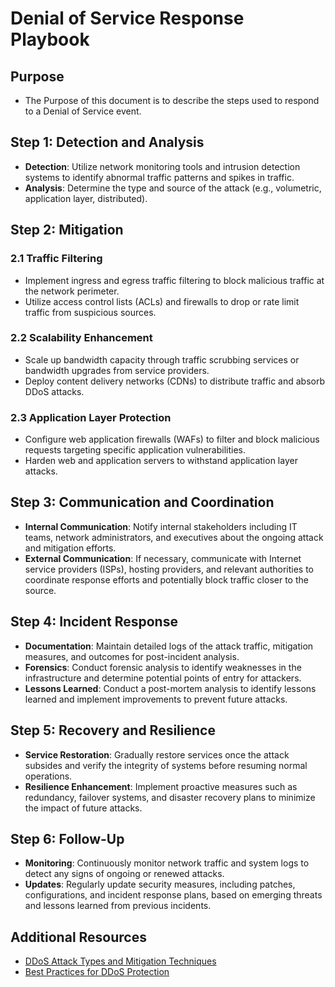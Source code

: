 # Denial of Service Response Playbook

## Purpose
- The Purpose of this document is to describe the steps used to respond to a Denial of Service event.

## Step 1: Detection and Analysis
- **Detection**: Utilize network monitoring tools and intrusion detection systems to identify abnormal traffic patterns and spikes in traffic.
- **Analysis**: Determine the type and source of the attack (e.g., volumetric, application layer, distributed).

## Step 2: Mitigation
### 2.1 Traffic Filtering
- Implement ingress and egress traffic filtering to block malicious traffic at the network perimeter.
- Utilize access control lists (ACLs) and firewalls to drop or rate limit traffic from suspicious sources.
  
### 2.2 Scalability Enhancement
- Scale up bandwidth capacity through traffic scrubbing services or bandwidth upgrades from service providers.
- Deploy content delivery networks (CDNs) to distribute traffic and absorb DDoS attacks.

### 2.3 Application Layer Protection
- Configure web application firewalls (WAFs) to filter and block malicious requests targeting specific application vulnerabilities.
- Harden web and application servers to withstand application layer attacks.

## Step 3: Communication and Coordination
- **Internal Communication**: Notify internal stakeholders including IT teams, network administrators, and executives about the ongoing attack and mitigation efforts.
- **External Communication**: If necessary, communicate with Internet service providers (ISPs), hosting providers, and relevant authorities to coordinate response efforts and potentially block traffic closer to the source.

## Step 4: Incident Response
- **Documentation**: Maintain detailed logs of the attack traffic, mitigation measures, and outcomes for post-incident analysis.
- **Forensics**: Conduct forensic analysis to identify weaknesses in the infrastructure and determine potential points of entry for attackers.
- **Lessons Learned**: Conduct a post-mortem analysis to identify lessons learned and implement improvements to prevent future attacks.

## Step 5: Recovery and Resilience
- **Service Restoration**: Gradually restore services once the attack subsides and verify the integrity of systems before resuming normal operations.
- **Resilience Enhancement**: Implement proactive measures such as redundancy, failover systems, and disaster recovery plans to minimize the impact of future attacks.

## Step 6: Follow-Up
- **Monitoring**: Continuously monitor network traffic and system logs to detect any signs of ongoing or renewed attacks.
- **Updates**: Regularly update security measures, including patches, configurations, and incident response plans, based on emerging threats and lessons learned from previous incidents.

## Additional Resources
- [DDoS Attack Types and Mitigation Techniques](https://www.cloudflare.com/learning/ddos/ddos-attack-tools/)
- [Best Practices for DDoS Protection](https://www.incapsula.com/ddos/ddos-protection-services.html)
